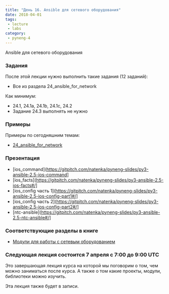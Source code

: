 ```yaml
---
title: "День 16. Ansible для сетевого оборудования"
date: 2018-04-01
tags:
 - lecture
 - labs
category:
 - pyneng-4
---
```


Ansible для сетевого оборудования

### Задания

После этой лекции нужно выполнить такие задания (12 заданий):

* Все из раздела 24_ansible_for_network

Как минимум:

* 24.1, 24.1a, 24.1b, 24.1c, 24.2
* Задание 24.3 выполнять не нужно

### Примеры

Примеры по сегодняшним темам:

* [24_ansible_for_network](https://github.com/pyneng/pyneng-online-jan-apr-2018/tree/master/examples/24_ansible_for_network)

### Презентация

* [ios_command](https://gitpitch.com/natenka/pyneng-slides/py3-ansible-2.5-ios-command]
* [ios_facts](https://gitpitch.com/natenka/pyneng-slides/py3-ansible-2.5-ios-facts#/]
* [ios_config часть 1](https://gitpitch.com/natenka/pyneng-slides/py3-ansible-2.5-ios-config-part1#/]
* [ios_config часть 2](https://gitpitch.com/natenka/pyneng-slides/py3-ansible-2.5-ios-config-part2#/]
* [ntc-ansible](https://gitpitch.com/natenka/pyneng-slides/py3-ansible-2.5-ntc-ansible#/]

### Соответствующие разделы в книге

* [Модули для работы с сетевым оборудованием](https://natenka.gitbooks.io/pyneng/content/book/24_ansible_for_network/)


### Следующая лекция состоится 7 апреля с 7:00 до 9:00 UTC

Это завершающая лекция курса на которой мы поговорим о том, чем можно заниматься после курса.
А также о том какие проекты, модули, библиотеки можно изучить.

Эта лекция также будет в записи.

